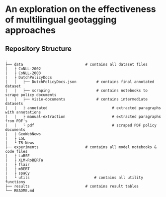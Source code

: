# An exploration on the effectiveness of multilingual geotagging approaches

## Repository Structure

    .
    ├── data                            # contains all dataset files
    |   ├ CoNLL-2002                    
    |   ├ CoNLL-2003                  
    |   ├ DutchPolicyDocs
    |   |   ├── DutchPolicyDocs.json         # contains final annotated dataset
    |   |   ├── scraping                     # contains notebooks to scrape policy documents
    |   |   ├── visie-documents              # contains intermediate datasets
    |   |   ├ annotated                             # extracted paragraphs with annotations
    |   |   ├ manual-extraction                     # extracted paragraphs from PDF's
    |   |   └ pdf                                   # scraped PDF policy documents
    |   ├ GeoWebNews                     
    |   ├ LGL             
    |   └ TR-News                           
    ├── experiments                     # contains all model notebooks & code files
    |   ├ LaBSE                             
    |   ├ XLM-RoBERTa                 
    |   ├ flair
    |   ├ mBERT             
    |   ├ spaCy
    |   └ utils                             # contains all utility functions
    ├── results                         # contains result tables
    └── README.md
